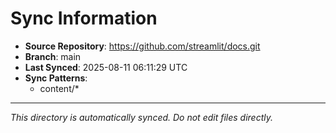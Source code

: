 # Sync Information

- **Source Repository**: https://github.com/streamlit/docs.git
- **Branch**: main
- **Last Synced**: 2025-08-11 06:11:29 UTC
- **Sync Patterns**:
  - content/*

---
*This directory is automatically synced. Do not edit files directly.*
